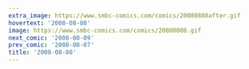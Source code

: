 ```yaml
---
extra_image: https://www.smbc-comics.com/comics/20080808after.gif
hovertext: '2008-08-08'
image: https://www.smbc-comics.com/comics/20080808.gif
next_comic: '2008-08-09'
prev_comic: '2008-08-07'
title: '2008-08-08'
---
```


